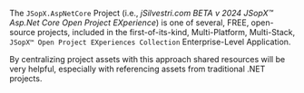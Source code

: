 ﻿
The `JSopX.AspNetCore` Project (i.e., _jSilvestri.com BETA v 2024 JSopX™ Asp.Net Core Open Project EXperience_) is one of several, FREE, open-source projects, included in the first-of-its-kind, Multi-Platform, Multi-Stack, `JSopX™ Open Project EXperiences Collection` Enterprise-Level Application.

By centralizing project assets with this approach shared resources will be very helpful, especially with referencing assets from traditional .NET projects.
